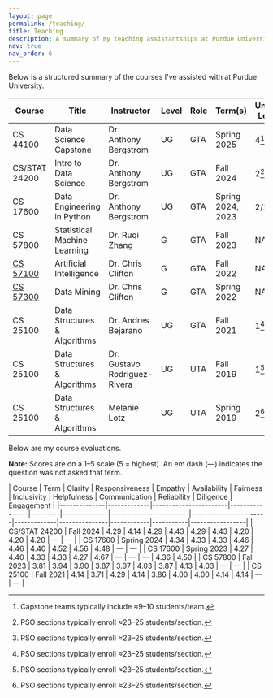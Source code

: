 ```yaml
---
layout: page
permalink: /teaching/
title: Teaching
description: A summary of my teaching assistantships at Purdue University.
nav: true
nav_order: 6
---
```


Below is a structured summary of the courses I've assisted with at Purdue University.

| Course        | Title                          | Instructor                    | Level  | Role | Term(s)                | Units Led    |
|---------------|--------------------------------|-------------------------------|--------|------|------------------------|-----------------------------------
| CS 44100      | Data Science Capstone          | Dr. Anthony Bergstrom         | UG     | GTA  | Spring 2025            | 4[^teams]                               |
| CS/STAT 24200 | Intro to Data Science          | Dr. Anthony Bergstrom         | UG     | GTA  | Fall 2024              | 2[^labs]                         |
| CS 17600      | Data Engineering in Python     | Dr. Anthony Bergstrom         | UG     | GTA  | Spring 2024, 2023      | 2/1[^labs]                               |
| CS 57800      | Statistical Machine Learning   | Dr. Ruqi Zhang                | G   | GTA  | Fall 2023              | NA
| [CS 57100](https://www.cs.purdue.edu/homes/clifton/cs57100/)      | Artificial Intelligence        | Dr. Chris Clifton             | G   | GTA  | Fall 2022              | NA|
| [CS 57300](https://www.cs.purdue.edu/homes/clifton/cs57300/)      | Data Mining                    | Dr. Chris Clifton             | G   | GTA  | Spring 2022            | NA|
| CS 25100      | Data Structures & Algorithms   | Dr. Andres Bejarano           | UG     | GTA  | Fall 2021              | 1[^labs]                                         |
| CS 25100      | Data Structures & Algorithms   | Dr. Gustavo Rodriguez-Rivera  | UG     | UTA  | Fall 2019              | 1[^labs]                                           |
| CS 25100      | Data Structures & Algorithms   | Melanie Lotz                  | UG     | UTA  | Spring 2019            | 2[^labs]                                            |  



Below are my course evaluations.

**Note:** Scores are on a 1–5 scale (5 = highest). An em dash (—) indicates the question was not asked that term.

| Course        | Term        | Clarity  | Responsiveness | Empathy | Availability | Fairness | Inclusivity | Helpfulness | Communication | Reliability | Diligence | Engagement
 |
|--------------|-------------|-----------------------|----------------|---------|--------------|------------------------|-----------------------|-------------|---------------|------------|-----------|-----------------|
| CS/STAT 24200 | Fall 2024   | 4.29                  | 4.14           | 4.29    | 4.43         | 4.29                   | 4.43                  | 4.20        | 4.20          | 4.20       | —         | —               |
| CS 17600      | Spring 2024 | 4.34                  | 4.33           | 4.33    | 4.46         | 4.46                   | 4.40                  | 4.52        | 4.56          | 4.48       | —         | —               |
| CS 17600      | Spring 2023 | 4.27                  | 4.40           | 4.33    | 4.33         | 4.27                   | 4.67                  | —           | —             | —          | 4.36      | 4.50            |
| CS 57800      | Fall 2023   | 3.81                  | 3.94           | 3.90    | 3.87         | 3.97                   | 4.03                  | 3.87        | 4.13          | 4.03       | —         | —               |
| CS 25100      | Fall 2021   | 4.14                  | 3.71           | 4.29    | 4.14         | 3.86                   | 4.00                  | 4.00        | 4.14          | 4.14       | —         | —               |



[^labs]: PSO sections typically enroll ≈23–25 students/section.
[^teams]: Capstone teams typically include ≈9–10 students/team.



